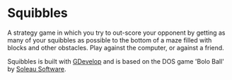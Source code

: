 # Squibbles

A strategy game in which you try to out-score your opponent by getting as many
of your squibbles as possible to the bottom of a maze filled with blocks and
other obstacles. Play against the computer, or against a friend.

Squibbles is built with [GDevelop](https://gdevelop-app.com/) and is based on
the DOS game 'Bolo Ball' by [Soleau Software](http://www.soleau.com/).
